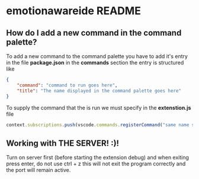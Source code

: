 # emotionawareide README

## How do I add a new command in the command palette?
To add a new command to the command palette you have to add it's entry in the file **package.json** in the **commands** section the entry is structured like
```json
{
    "command": "command to run goes here",
    "title": "The name displayed in the command palette goes here"
}
```

To supply the command that the is run we must specify in the **extenstion.js** file
```js
context.subscriptions.push(vscode.commands.registerCommand("same name supplied as the command in the json file goes here", "The function to goes here"));
```

## Working with THE SERVER! :)!

Turn on server first (before starting the extension debug) and when exiting press enter, do not use ctrl + z this will not exit the program correctly and the port will remain active.
